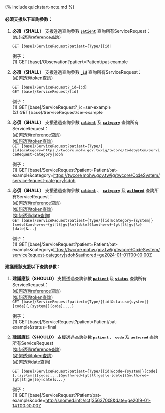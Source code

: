 {% include quickstart-note.md %}

#### 必須支援以下查詢參數：


1. **必須（SHALL）** 支援透過查詢參數 **[`patient`](SearchParameter-ServiceRequest-patient.html)** 查詢所有ServiceRequest：               
    ([如何透過reference查詢](http://hl7.org/fhir/R4/search.html#reference))    

    `GET [base]/ServiceRequest?patient={Type/}[id]`

    例子：  
      (1) GET [base]/Observation?patient=Patient/pat-example

2. **必須（SHALL）** 支援透過查詢參數 **[`_id`](SearchParameter-ServiceRequest-id.html)** 查詢所有ServiceRequest：               
    ([如何透過token查詢](http://hl7.org/fhir/R4/search.html#token))  

    `GET [base]/ServiceRequest?_id=[id]`  
    `GET [base]/ServiceRequest/[id]`

    例子：  
      (1) GET [base]/ServiceRequest?_id=ser-example  
      (2) GET [base]/ServiceRequest/ser-example

3. **必須（SHALL）** 支援透過查詢參數 **[`patient`](SearchParameter-ServiceRequest-patient.html)** 及 **[`category`](SearchParameter-ServiceRequest-category.html)** 查詢所有ServiceRequest：               
    ([如何透過reference查詢](http://hl7.org/fhir/R4/search.html#reference))    
    ([如何透過token查詢](http://hl7.org/fhir/R4/search.html#token))  
    `GET [base]/ServiceRequest?patient={Type/}[id]&category=https://twcore.mohw.gov.tw/ig/twcore/CodeSystem/serviceRequest-category|sdoh`

    例子：  
      (1) GET [base]/ServiceRequest?patient=Patient/pat-example&category=https://twcore.mohw.gov.tw/ig/twcore/CodeSystem/serviceRequest-category|sdoh


4. **必須（SHALL）** 支援透過查詢參數 **[`patient`](SearchParameter-ServiceRequest-patient.html)** 、 **[`category`](SearchParameter-ServiceRequest-category.html)** 及 **[`authored`](SearchParameter-ServiceRequest-authored.html)** 查詢所有ServiceRequest：               
    ([如何透過reference查詢](http://hl7.org/fhir/R4/search.html#reference))    
    ([如何透過token查詢](http://hl7.org/fhir/R4/search.html#token))  
    ([如何透過date查詢](http://hl7.org/fhir/R4/search.html#date))  
    `GET [base]/ServiceRequest?patient={Type/}[id]&category={system|}[code]&authored={gt|lt|ge|le}[date]{&authored={gt|lt|ge|le}[date]&...}`

    例子：  
      (1) GET [base]/ServiceRequest?patient=Patient/pat-example&category=https://twcore.mohw.gov.tw/ig/twcore/CodeSystem/serviceRequest-category|sdoh&authored=ge2024-01-01T00:00:00Z



#### 建議應該支援以下查詢參數：

1. **建議應該（SHOULD）** 支援透過查詢參數 **[`patient`](SearchParameter-ServiceRequest-patient.html)** 及 **[`status`](SearchParameter-ServiceRequest-status.html)** 查詢所有ServiceRequest：               
    ([如何透過reference查詢](http://hl7.org/fhir/R4/search.html#reference))    
    ([如何透過token查詢](http://hl7.org/fhir/R4/search.html#token))   
    `GET [base]/ServiceRequest?patient={Type/}[id]&status={system|}[code]{,{system|}[code],...}`

    例子：  
      (1) GET [base]/ServiceRequest?patient=Patient/pat-example&status=final

2. **建議應該（SHOULD）** 支援透過查詢參數 **[`patient`](SearchParameter-ServiceRequest-patient.html)** 、 **[`code`](SearchParameter-ServiceRequest-code.html)** 及 **[`authored`](SearchParameter-ServiceRequest-authored.html)** 查詢所有ServiceRequest：              
    ([如何透過reference查詢](http://hl7.org/fhir/R4/search.html#reference))    
    ([如何透過token查詢](http://hl7.org/fhir/R4/search.html#token))  
    ([如何透過date查詢](http://hl7.org/fhir/R4/search.html#date))     

    `GET [base]/ServiceRequest?patient={Type/}[id]&code={system|}[code]{,{system|}[code],...}&authored={gt|lt|ge|le}[date]{&authored={gt|lt|ge|le}[date]&...}`

    例子：  
      (1) GET [base]/ServiceRequest?Patient/pat-example&code=http://snomed.info/sct|35637008&date=ge2019-01-14T00:00:00Z




